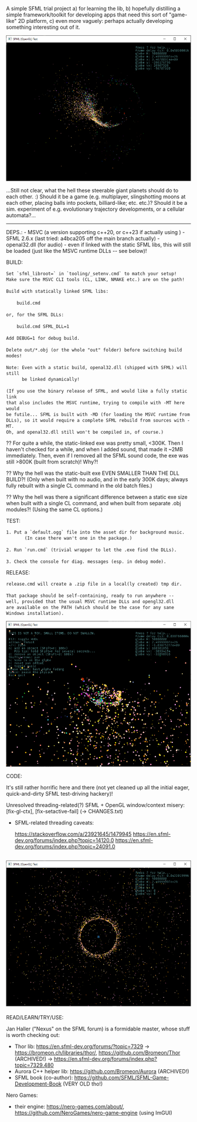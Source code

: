 ﻿A simple SFML trial project a) for learning the lib, b) hopefully distilling
a simple framework/toolkit for developing apps that need this sort of "game-like"
2D platform, c) even more vaguely: perhaps actually developing something interesting
out of it.

![screenshot](https://github.com/lunakid/sfml-test/blob/main/asset/image/screenshot_6000_zoomout_2.png)

...Still not clear, what the hell these steerable giant planets should do to each other. :)
Should it be a game (e.g. multiplayer, slingshotting moons at each other, placing balls
into pockets, billiard-like; etc. etc.)? 
Should it be a sim. experiment of e.g. evolutionary trajectory developments, or a 
cellular automata?...

------------------------------------------------------------------------------
DEPS.:
	- MSVC (a version supporting c++20, or c++23 if actually using <format>)
	- SFML 2.6.x (last tried: a4bca205 off the main branch actually)
	- openal32.dll (for audio) - even if linked with the static SFML libs, this
	  will still be loaded (just like the MSVC runtime DLLs -- see below)!

BUILD:

	Set `sfml_libroot=` in `tooling/_setenv.cmd` to match your setup!
	Make sure the MSVC CLI tools (CL, LINK, NMAKE etc.) are on the path!

	Build with statically linked SFML libs:

		build.cmd

	or, for the SFML DLLs:

		build.cmd SFML_DLL=1

	Add DEBUG=1 for debug build.

	Delete out/*.obj (or the whole "out" folder) before switching build modes!

	Note: Even with a static build, openal32.dll (shipped with SFML) will still
	      be linked dynamically!

	(If you use the binary release of SFML, and would like a fully static link
	that also includes the MSVC runtime, trying to compile with -MT here would
	be futile... SFML is built with -MD (for loading the MSVC runtime from
	DLLs), so it would require a complete SFML rebuild from sources with -MT.
	Oh, and openal32.dll still won't be compiled in, of course.)

??	For quite a while, the static-linked exe was pretty small, <300K. Then
	I haven't checked for a while, and when I added sound, that made it
	~2MB immediately. Then, even if I removed all the SFML sound code, the
	exe was still >800K (built from scratch)! Why?!

??	Why the hell was the static-built exe EVEN SMALLER THAN THE DLL BUILD?!
	(Only when built with no audio, and in the early 300K days; always fully
	rebuilt with a single CL command in the old batch files.)

??	Why the hell was there a significant difference between a static exe size
	when built with a single CL command, and when built from separate .obj
	modules?! (Using the same CL options.)


TEST:

	1. Put a `default.ogg` file into the asset dir for background music.
           (In case there wan't one in the package.)

	2. Run `run.cmd` (trivial wrapper to let the .exe find the DLLs).

	3. Check the console for diag. messages (esp. in debug mode).

RELEASE:

	release.cmd will create a .zip file in a local(ly created) tmp dir.

	That package should be self-containing, ready to run anywhere --
	well, provided that the usual MSVC runtime DLLs and opengl32.dll
	are available on the PATH (which should be the case for any sane
	Windows installation).	


![screenshot](https://github.com/lunakid/sfml-test/blob/main/asset/image/screenshot_2500.png)

CODE:

It's still rather horrific here and there (not yet cleaned up all the initial
eager, quick-and-dirty SFML test-driving hackery)!

Unresolved threading-related(?) SFML + OpenGL window/context misery:
[fix-gl-ctx], [fix-setactive-fail] (-> CHANGES.txt)

- SFML-related threading caveats:

	https://stackoverflow.com/a/23921645/1479945
	https://en.sfml-dev.org/forums/index.php?topic=14120.0
	https://en.sfml-dev.org/forums/index.php?topic=24091.0



![screenshot](https://github.com/lunakid/sfml-test/blob/main/asset/image/screenshot_5000_void_sphere_zoomout_1.png)
------------------------------------------------------------------------------
READ/LEARN/TRY/USE:

Jan Haller ("Nexus" on the SFML forum) is a formidable master, whose stuff is worth checking out:
- Thor lib: https://en.sfml-dev.org/forums/?topic=7329 -> https://bromeon.ch/libraries/thor/, https://github.com/Bromeon/Thor (ARCHIVED!)
  -> https://en.sfml-dev.org/forums/index.php?topic=7329.480
- Aurora C++ helper lib: https://github.com/Bromeon/Aurora (ARCHIVED!)
- SFML book (co-author): https://github.com/SFML/SFML-Game-Development-Book (VERY OLD tho!)

Nero Games:
- their engine: https://nero-games.com/about/, https://github.com/NeroGames/nero-game-engine (using ImGUI)
